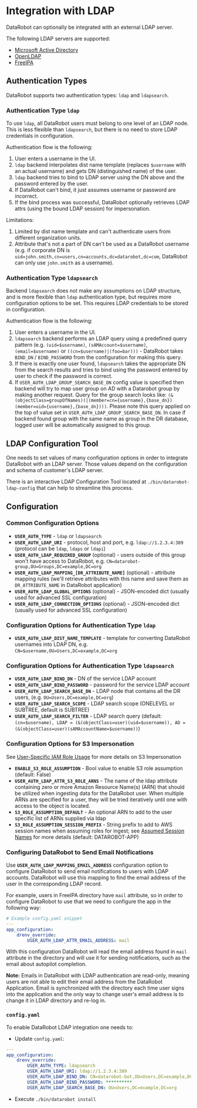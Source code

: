 # Integration with LDAP

DataRobot can optionally be integrated with an external LDAP server.

The following LDAP servers are supported:

* [Microsoft Active Directory](https://msdn.microsoft.com/en-us/library/bb742424.aspx)
* [OpenLDAP](https://www.openldap.org/)
* [FreeIPA](https://www.freeipa.org/)

## Authentication Types

DataRobot supports two authentication types: `ldap` and `ldapsearch`.

### Authentication Type `ldap`

To use `ldap`, all DataRobot users must belong to one level of an LDAP node. This is less flexible than `ldapsearch`, but there is no need to store LDAP credentials in configuration.

Authentication flow is the following:

1. User enters a username in the UI.
2. `ldap` backend interpolates dist name template (replaces `$username` with an actual username) and gets DN (distinguished name) of the user.
3. `ldap` backend tries to bind to LDAP server using the DN above and the password entered by the user.
4. If DataRobot can't bind, it just assumes username or password are incorrect.
5. If the bind process was successful, DataRobot optionally retrieves LDAP attrs (using the bound LDAP session) for impersonation.

Limitations:

1. Limited by dist name template and can't authenticate users from different organization units.
2. Attribute that's not a part of DN can't be used as a DataRobot username (e.g. if corporate DN is `uid=john.smith,cn=users,cn=accounts,dc=datarobot,dc=com`, DataRobot can only use `john.smith` as a username).

### Authentication Type `ldapsearch`

Backend `ldapsearch` does not make any assumptions on LDAP structure, and is more flexible than `ldap` authentication type, but requires more configuration options to be set. This requires LDAP credentials to be stored in configuration.

Authentication flow is the following:

1. User enters a username in the UI.
2. `ldapsearch` backend performs an LDAP query using a predefined query pattern (e.g. `(uid=$username)`, `(sAMAccount=$username)`, `(email=$username)` or `((cn=$username)|(foo=bar)))` - DataRobot takes `BIND_DN` / `BIND_PASSWORD` from the configuration for making this query.
3. If there is exactly one user found, `ldapsearch` takes the appropriate DN from the search results and tries to bind using the password entered by user to check if the password is correct.
4. If `USER_AUTH_LDAP_GROUP_SEARCH_BASE_DN` config value is specified then backend will try to map user group on AD with a Datarobot group by making another request. Query for the group search looks like: 
`(&(objectClass=groupOfNames)(|(member=cn={username},{base_dn})(member=uid={username},{base_dn})))`. Please note this query applied on the top of value set in `USER_AUTH_LDAP_GROUP_SEARCH_BASE_DN`. 
In case if backend found group with the same name as group in the DR database, logged user will be automatically assigned to this group.
## LDAP Configuration Tool

One needs to set values of many configuration options in order to integrate DataRobot with an LDAP server. Those values depend on the configuration and schema of customer's LDAP server.

There is an interactive LDAP Configuration Tool located at `./bin/datarobot-ldap-config` that can help to streamline this process.

## Configuration

### Common Configuration Options

- **`USER_AUTH_TYPE`** - `ldap` or `ldapsearch`
- **`USER_AUTH_LDAP_URI`** - protocol, host and port, e.g. `ldap://1.2.3.4:389` (protocol can be `ldap`, `ldaps` or `ldapi`)
- **`USER_AUTH_LDAP_REQUIRED_GROUP`** (optional) - users outside of this group won't have access to DataRobot, e.g. `CN=datarobot-group,OU=Groups,DC=example,DC=org`
- **`USER_AUTH_LDAP_MAPPING_[DR_ATTRIBUTE_NAME]`** (optional) - attribute mapping rules (we'll retrieve attributes with this name and save them as `DR_ATTRIBUTE_NAME` in DataRobot application)
- **`USER_AUTH_LDAP_GLOBAL_OPTIONS`** (optional) - JSON-encoded dict (usually used for advanced SSL configuration)
- **`USER_AUTH_LDAP_CONNECTION_OPTIONS`** (optional) - JSON-encoded dict (usually used for advanced SSL configuration)

### Configuration Options for Authentication Type `ldap`

- **`USER_AUTH_LDAP_DIST_NAME_TEMPLATE`** - template for converting DataRobot usernames into LDAP DN, e.g. `CN=$username,OU=Users,DC=example,DC=org`

### Configuration Options for Authentication Type `ldapsearch`

- **`USER_AUTH_LDAP_BIND_DN`** - DN of the service LDAP account
- **`USER_AUTH_LDAP_BIND_PASSWORD`** - password for the service LDAP account
- **`USER_AUTH_LDAP_SEARCH_BASE_DN`** - LDAP node that contains all the DR users, (e.g. `OU=Users,DC=example,DC=org`)
- **`USER_AUTH_LDAP_SEARCH_SCOPE`** - LDAP search scope (ONELEVEL or SUBTREE, default is SUBTREE)
- **`USER_AUTH_LDAP_SEARCH_FILTER`** - LDAP search query (default: `(cn=$username), LDAP = (&(objectClass=user)(uid=$username)), AD = (&(objectClass=user)(sAMAccountName=$username))`)

### Configuration Options for S3 Impersonation

See [User-Specific IAM Role Usage](./ingest-from-aws-s3-storage.md#user-specific-iam-role-usage) for more details on S3 Impersonation

- **`ENABLE_S3_ROLE_ASSUMPTION`** - Bool value to enable S3 role assumption (default: False)
- **`USER_AUTH_LDAP_ATTR_S3_ROLE_ARNS`** - The name of the ldap attribute containing zero or more Amazon Resource Name(s) (ARN) that should be utilized when ingesting data for the DataRobot user. When multiple ARNs are specified for a user, they will be tried iteratively until one with access to the object is located.
- **`S3_ROLE_ASSUMPTION_DEFAULT`** - An optional ARN to add to the user specific list of ARNs supplied via ldap
- **`S3_ROLE_ASSUMPTION_SESSION_PREFIX`** - String prefix to add to AWS session names when assuming roles for ingest; see [Assumed Session Names](./ingest-from-aws-s3-storage.md#assumed-session-names) for more details (default: DATAROBOT-APP)

### Configuring DataRobot to Send Email Notifications

Use **`USER_AUTH_LDAP_MAPPING_EMAIL_ADDRESS`** configuration option to configure DataRobot to send email notifications to users with LDAP accounts.
DataRobot will use this mapping to find the email address of the user in the corresponding LDAP record.

For example, users in FreeIPA directory have `mail` attribute, so in order to configure DataRobot to use that we need to configure the app in the following way:

```yaml
# Example config.yaml snippet
---
app_configuration:
    drenv_override:
        USER_AUTH_LDAP_ATTR_EMAIL_ADDRESS: mail
```

With this configuration DataRobot will read the email address found in `mail` attribute in the directory and will use it for sending notifications, such as the email about autopilot completion.

**Note:** Emails in DataRobot with LDAP authentication are read-only, meaning users are not able to edit their email address from the DataRobot Application.
Email is synchronized with the directory each time user signs into the application and the only way to change user's email address is to change it in LDAP directory and re-log in.

### `config.yaml`

To enable DataRobot LDAP integration one needs to:

* Update `config.yaml`:

```yaml
---
app_configuration:
    drenv_override:
        USER_AUTH_TYPE: ldapsearch
        USER_AUTH_LDAP_URI: ldap://1.2.3.4:389
        USER_AUTH_LDAP_BIND_DN: CN=datarobot-bot,OU=Users,DC=example,DC=org
        USER_AUTH_LDAP_BIND_PASSWORD: **********
        USER_AUTH_LDAP_SEARCH_BASE_DN: OU=Users,DC=example,DC=org
```

* Execute `./bin/datarobot install`
